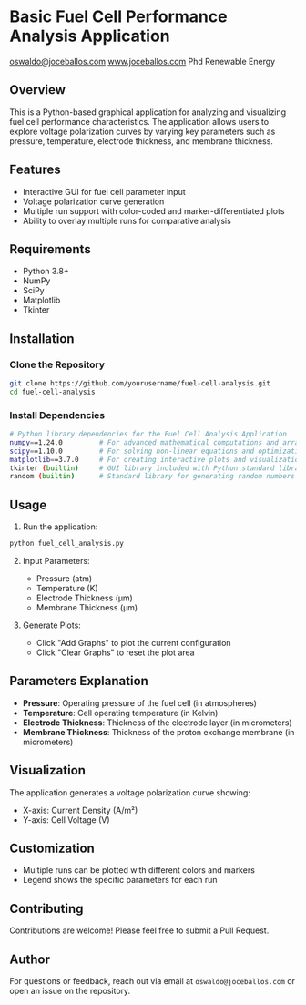 # Basic Fuel Cell Performance Analysis Application
oswaldo@joceballos.com
www.joceballos.com
Phd Renewable Energy
## Overview
This is a Python-based graphical application for analyzing and visualizing fuel cell performance characteristics. The application allows users to explore voltage polarization curves by varying key parameters such as pressure, temperature, electrode thickness, and membrane thickness.

## Features
- Interactive GUI for fuel cell parameter input
- Voltage polarization curve generation
- Multiple run support with color-coded and marker-differentiated plots
- Ability to overlay multiple runs for comparative analysis

## Requirements
- Python 3.8+
- NumPy
- SciPy
- Matplotlib
- Tkinter

## Installation

### Clone the Repository
```bash
git clone https://github.com/yourusername/fuel-cell-analysis.git
cd fuel-cell-analysis
```

### Install Dependencies
```bash
# Python library dependencies for the Fuel Cell Analysis Application
numpy==1.24.0         # For advanced mathematical computations and array operations
scipy==1.10.0         # For solving non-linear equations and optimization
matplotlib==3.7.0     # For creating interactive plots and visualizations
tkinter (builtin)     # GUI library included with Python standard library
random (builtin)      # Standard library for generating random numbers

```

## Usage
1. Run the application:
```bash
python fuel_cell_analysis.py
```

2. Input Parameters:
   - Pressure (atm)
   - Temperature (K)
   - Electrode Thickness (µm)
   - Membrane Thickness (µm)

3. Generate Plots:
   - Click "Add Graphs" to plot the current configuration
   - Click "Clear Graphs" to reset the plot area

## Parameters Explanation
- **Pressure**: Operating pressure of the fuel cell (in atmospheres)
- **Temperature**: Cell operating temperature (in Kelvin)
- **Electrode Thickness**: Thickness of the electrode layer (in micrometers)
- **Membrane Thickness**: Thickness of the proton exchange membrane (in micrometers)

## Visualization
The application generates a voltage polarization curve showing:
- X-axis: Current Density (A/m²)
- Y-axis: Cell Voltage (V)

## Customization
- Multiple runs can be plotted with different colors and markers
- Legend shows the specific parameters for each run

## Contributing
Contributions are welcome! Please feel free to submit a Pull Request.

## Author
For questions or feedback, reach out via email at `oswaldo@joceballos.com` or open an issue on the repository.
